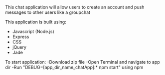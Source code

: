This chat application will allow users to create an account and push messages to other users like a groupchat

This application is built using:
- Javascript (Node.js)
- Express
- CSS
- jQuery
- Jade

To start application:
    -Download zip file
    -Open Terminal and navigate to app dir
    -Run "DEBUG=[app_dir_name_chatApp]:* npm start" using npm 